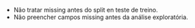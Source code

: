 - Não tratar missing antes do split en teste de treino.
- Não preencher campos missing antes da análise exploratória.
